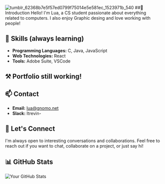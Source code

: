 ![tumblr_62368b7e5f57ed0799f75014e5e581ec_1523971b_540](https://github.com/dhsudev/dhsudev/assets/74731906/a6b6a9e7-0fd3-4e7f-8a74-34f4fec2aefa)
##👋 Introduction
Hello! I'm Lua, a CS student passionate about everything related to computers. I also enjoy Graphic desing and love working with people! 

## 🚀 Skills (always learning)
- **Programming Languages:** C, Java, JavaScript
- **Web Technologies:** React
- **Tools:** Adobe Suite, VSCode

## ⚒ Portfolio still working!

## 📫 Contact
- **Email:** lua@gnomo.net
- **Slack:** ltrevin-

## 🤝 Let's Connect
I'm always open to interesting conversations and collaborations. Feel free to reach out if you want to chat, collaborate on a project, or just say hi!

## 📊 GitHub Stats
![Your GitHub Stats](https://github-readme-stats.vercel.app/api?username=dhsudev&show_icons=true&count_private=true&hide=contribs,prs&theme=dark)
